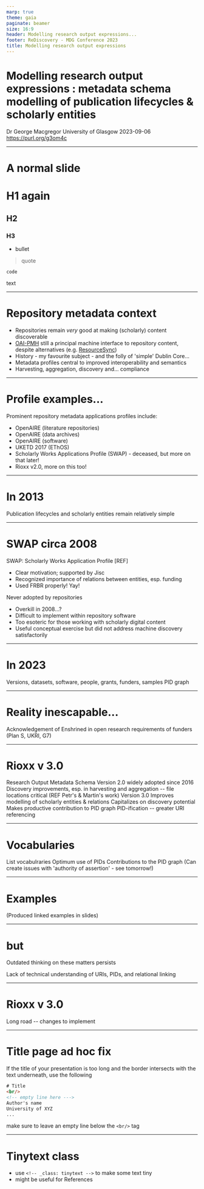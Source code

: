```yaml
---
marp: true
theme: gaia
paginate: beamer
size: 16:9
header: Modelling research output expressions...
footer: ReDiscovery - MDG Conference 2023
title: Modelling research output expressions
---
```

<!-- _class: title -->

# Modelling research output expressions : metadata schema modelling of publication lifecycles & scholarly entities


Dr George Macgregor
University of Glasgow
2023-09-06
https://purl.org/g3om4c

---

# A normal slide

# H1 again
## H2
### H3
- bullet
> quote
```
code
```
text

---

# Repository metadata context

- Repositories remain *very* good at making (scholarly) content discoverable
- [OAI-PMH](http://www.openarchives.org/OAI/openarchivesprotocol.html) still a principal machine interface to repository content, despite alternatives (e.g. [ResourceSync](http://www.openarchives.org/rs/toc))
- History - my favourite subject - and the folly of 'simple' Dublin Core...
- Metadata profiles central to improved interoperability and semantics
- Harvesting, aggregation, discovery and... compliance
---
# Profile examples...
Prominent repository metadata applications profiles include:
- OpenAIRE (literature repositories)
- OpenAIRE (data archives)
- OpenAIRE (software)
- UKETD 2017 (EThOS)
- Scholarly Works Applications Profile (SWAP) - deceased, but more on that later!
- Rioxx v2.0, more on this too!
 
---
# In 2013

Publication lifecycles and scholarly entities remain relatively simple

---
# SWAP circa 2008

SWAP: Scholarly Works Application Profile [REF]
- Clear motivation; supported by Jisc
- Recognized importance of relations between entities, esp. funding
- Used FRBR properly! Yay!

Never adopted by repositories
- Overkill in 2008...?
- Difficult to implement within repository software
- Too esoteric for those working with scholarly digital content
- Useful conceptual exercise but did not address machine discovery satisfactorily

---
# In 2023

Versions, datasets, software, people, grants, funders, samples
PID graph

---
# Reality inescapable...

Acknowledgement of 
Enshrined in open research requirements of funders (Plan S, UKRI, G7)

---
# Rioxx v 3.0
Research Output Metadata Schema
Version 2.0 widely adopted since 2016
Discovery improvements, esp. in harvesting and aggregation -- file locations critical (REF Petr's & Martin's work)
Version 3.0
Improves modelling of scholarly entities & relations
Capitalizes on discovery potential
Makes productive contribution to PID graph
PID-ification -- greater URI referencing

---
# Vocabularies
List vocabulraries
Optimum use of PIDs
Contributions to the PID graph
(Can create issues with 'authority of assertion' - see tomorrow!)

---
# Examples

(Produced linked examples in slides)



---
# but

Outdated thinking on these matters persists

Lack of technical understanding of URIs, PIDs, and relational linking



---
# Rioxx v 3.0

Long road -- changes to implement


---
# Title page ad hoc fix

If the title of your presentation is too long and the border intersects with the text underneath, use the following

```html
# Title
<br/>
<!-- empty line here --->
Author's name
University of XYZ
...
```
make sure to leave an empty line below the `<br/>` tag

---
<!-- _class: tinytext -->
# Tinytext class

- use `<!-- _class: tinytext -->` to make some text tiny
- might be useful for References
